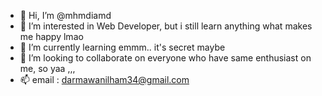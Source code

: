 - 👋 Hi, I’m @mhmdiamd
- 👀 I’m interested in Web Developer, but i still learn anything what makes me happy lmao
- 🌱 I’m currently learning emmm.. it's secret maybe
- 💞️ I’m looking to collaborate on everyone who have same enthusiast on me, so yaa ,,,
- 📫 email : darmawanilham34@gmail.com

<!---
mhmdiamd/mhmdiamd is a ✨ special ✨ repository because its `README.md` (this file) appears on your GitHub profile.
You can click the Preview link to take a look at your changes.
--->
